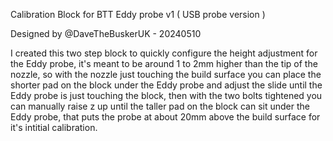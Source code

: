 Calibration Block for BTT Eddy probe v1 ( USB probe version )

Designed by @DaveTheBuskerUK - 20240510

I created this two step block to quickly configure the height adjustment for the Eddy probe, it's meant to be around 1 to 2mm higher than the tip of the nozzle, so with the nozzle just touching the build surface you can place the shorter pad on the block under the Eddy probe and adjust the slide until the Eddy probe is just touching the block, then with the two bolts tightened you can manually raise z up until the taller pad on the block can sit under the Eddy probe, that puts the probe at about 20mm above the build surface for it's intitial calibration.

